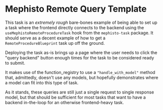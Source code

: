 # Mephisto Remote Query Template

This task is an _extremely rough_ bare-bones example of being able to set up a task where the frontend directly connects to the backend using the `useMephistoRemoteProcedureTask` hook from the `mephisto-task` package. It should serve as a decent example of how to get a `RemoteProcedureBlueprint` task up off the ground.

Deploying the task as-is brings up a page where the user needs to click the "query backend" button enough times for the task to be considered ready to submit.

It makes use of the function_registry to use a `"handle_with_model"` method that, admittedly, doesn't use any models, but hopefully demonstrates where a model can fit into this type of task.

As it stands, these queries are still just a single request to single response model, but that should be sufficient for most tasks that want to have a backend in-the-loop for an otherwise frontend-heavy task.